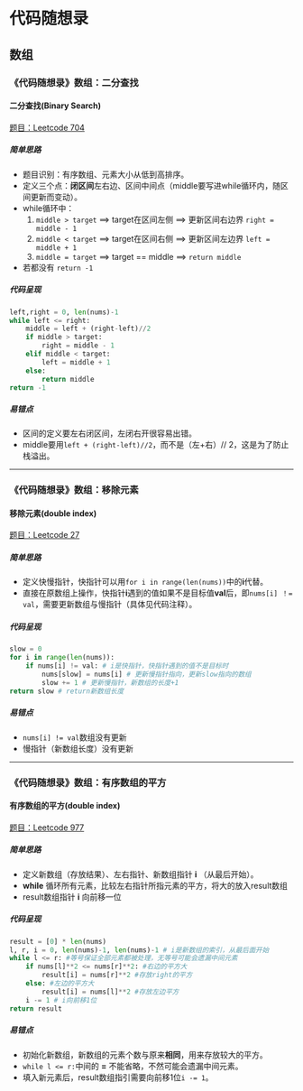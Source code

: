 # 代码随想录
## 数组
### 《代码随想录》数组：二分查找
#### 二分查找(Binary Search)
[题目：Leetcode 704](https://leetcode.com/problems/binary-search)
##### 简单思路
- 题目识别：有序数组、元素大小从低到高排序。
- 定义三个点：**闭区间**左右边、区间中间点（middle要写进while循环内，随区间更新而变动）。
- while循环中：
	1. `middle > target` ==> target在区间左侧 ==> 更新区间右边界 `right = middle - 1`
	2. `middle < target` ==> target在区间右侧 ==> 更新区间左边界 `left = middle + 1`
	3. `middle = target` ==> target == middle ==> `return middle`
- 若都没有 `return -1`
##### 代码呈现
```python
left,right = 0, len(nums)-1
while left <= right:
	middle = left + (right-left)//2
	if middle > target:
		right = middle - 1
	elif middle < target:
		left = middle + 1
	else:
		return middle
return -1
```

##### 易错点
- 区间的定义要左右闭区间，左闭右开很容易出错。
- middle要用`left + (right-left)//2`，而不是（左+右）// 2，这是为了防止栈溢出。

---

### 《代码随想录》数组：移除元素
#### 移除元素(double index)
[题目：Leetcode 27](https://leetcode.com/problems/remove-element)
##### 简单思路
- 定义快慢指针，快指针可以用`for i in range(len(nums))`中的**i**代替。
- 直接在原数组上操作，快指针**i**遇到的值如果不是目标值**val**后，即`nums[i] ！= val`，需要更新数组与慢指针（具体见代码注释）。
##### 代码呈现
```python
slow = 0
for i in range(len(nums)):
	if nums[i] != val: # i是快指针，快指针遇到的值不是目标时
		nums[slow] = nums[i] # 更新慢指针指向，更新slow指向的数组
		slow += 1 # 更新慢指针，新数组的长度+1
return slow # return新数组长度
```
##### 易错点
- `nums[i] != val`数组没有更新
- 慢指针（新数组长度）没有更新

---

### 《代码随想录》数组：有序数组的平方
#### 有序数组的平方(double index)
[题目：Leetcode 977](https://leetcode.com/problems/squares-of-a-sorted-array)
##### 简单思路
- 定义新数组（存放结果）、左右指针、新数组指针 **i** （从最后开始）。
- **while** 循环所有元素，比较左右指针所指元素的平方，将大的放入result数组
- result数组指针 **i** 向前移一位
##### 代码呈现
```python
result = [0] * len(nums)
l, r, i = 0, len(nums)-1, len(nums)-1 # i是新数组的索引，从最后面开始
while l <= r: #等号保证全部元素都被处理，无等号可能会遗漏中间元素
	if nums[l]**2 <= nums[r]**2: #右边的平方大
		result[i] = nums[r]**2 #存放right的平方
	else: #左边的平方大
		result[i] = nums[l]**2 #存放左边平方
	i -= 1 # i向前移1位
return result
```
##### 易错点
- 初始化新数组，新数组的元素个数与原来**相同**，用来存放较大的平方。
- `while l <= r:`中间的 **=** 不能省略，不然可能会遗漏中间元素。
- 填入新元素后，result数组指引需要向前移1位`i -= 1`。

